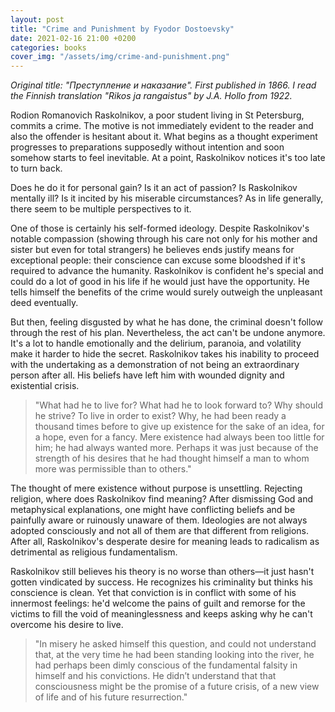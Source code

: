 ```yaml
---
layout: post
title: "Crime and Punishment by Fyodor Dostoevsky"
date: 2021-02-16 21:00 +0200
categories: books
cover_img: "/assets/img/crime-and-punishment.png"
---
```


_Original title: "Преступление и наказание". First published in 1866. I read the Finnish translation "Rikos ja rangaistus" by J.A. Hollo from 1922._

Rodion Romanovich Raskolnikov, a poor student living in St Petersburg, commits a crime. The motive is not immediately evident to the reader and also the offender is hesitant about it. What begins as a thought experiment progresses to preparations supposedly without intention and soon somehow starts to feel inevitable. At a point, Raskolnikov notices it's too late to turn back.

Does he do it for personal gain? Is it an act of passion? Is Raskolnikov mentally ill? Is it incited by his miserable circumstances? As in life generally, there seem to be multiple perspectives to it. 

One of those is certainly his self-formed ideology. Despite Raskolnikov's notable compassion (showing through his care not only for his mother and sister but even for total strangers) he believes ends justify means for exceptional people: their conscience can excuse some bloodshed if it's required to advance the humanity. Raskolnikov is confident he's special and could do a lot of good in his life if he would just have the opportunity. He tells himself the benefits of the crime would surely outweigh the unpleasant deed eventually.

But then, feeling disgusted by what he has done, the criminal doesn't follow through the rest of his plan. Nevertheless, the act can't be undone anymore. It's a lot to handle emotionally and the delirium, paranoia, and volatility make it harder to hide the secret. Raskolnikov takes his inability to proceed with the undertaking as a demonstration of not being an extraordinary person after all. His beliefs have left him with wounded dignity and existential crisis.

>"What had he to live for? What had he to look forward to? Why should he strive? To live in order to exist? Why, he had been ready a thousand times before to give up existence for the sake of an idea, for a hope, even for a fancy. Mere existence had always been too little for him; he had always wanted more. Perhaps it was just because of the strength of his desires that he had thought himself a man to whom more was permissible than to others."

The thought of mere existence without purpose is unsettling. Rejecting religion, where does Raskolnikov find meaning? After dismissing God and metaphysical explanations, one might have conflicting beliefs and be painfully aware or ruinously unaware of them. Ideologies are not always adopted consciously and not all of them are that different from religions. After all, Raskolnikov's desperate desire for meaning leads to radicalism as detrimental as religious fundamentalism.

Raskolnikov still believes his theory is no worse than others—it just hasn't gotten vindicated by success. He recognizes his criminality but thinks his conscience is clean. Yet that conviction is in conflict with some of his innermost feelings: he'd welcome the pains of guilt and remorse for the victims to fill the void of meaninglessness and keeps asking why he can't overcome his desire to live.

>"In misery he asked himself this question, and could not understand that, at the very time he had been standing looking into the river, he had perhaps been dimly conscious of the fundamental falsity in himself and his convictions. He didn’t understand that that consciousness might be the promise of a future crisis, of a new view of life and of his future resurrection."